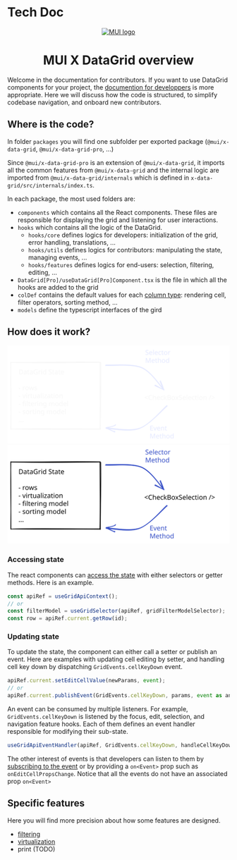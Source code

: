 # Tech Doc

<p align="center">
  <a href="https://mui.com/" rel="noopener" target="_blank"><img width="150" src="https://mui.com/static/logo.svg" alt="MUI logo"></a>
</p>

<h1 align="center">MUI X DataGrid overview</h1>

Welcome in the documentation for contributors. If you want to use DataGrid components for your project, the [documention for developpers](https://mui.com/x/react-data-grid/getting-started/) is more appropriate.
Here we will discuss how the code is structured, to simplify codebase navigation, and onboard new contributors.

## Where is the code?

In folder `packages` you will find one subfolder per exported package (`@mui/x-data-grid`, `@mui/x-data-grid-pro`, ...)

Since `@mui/x-data-grid-pro` is an extension of `@mui/x-data-grid`, it imports all the common features from `@mui/x-data-grid` and the internal logic are imported from `@mui/x-data-grid/internals` which is defined in `x-data-grid/src/internals/index.ts`.

In each package, the most used folders are:

- `components` which contains all the React components. These files are responsible for displaying the grid and listening for user interactions.
- `hooks` which contains all the logic of the DataGrid.
  - `hooks/core` defines logics for developers: initialization of the grid, error handling, translations, ...
  - `hooks/utils` defines logics for contributors: manipulating the state, managing events, ...
  - `hooks/features` defines logics for end-users: selection, filtering, editing, ...
- `DataGrid[Pro]/useDataGrid[Pro]Component.tsx` is the file in which all the hooks are added to the grid
- `colDef` contains the default values for each [column type](https://mui.com/x/react-data-grid/columns/#column-types): rendering cell, filter operators, sorting method, ...
- `models` define the typescript interfaces of the gird

## How does it work?

![Workflow Scheme](./img/overviewSchemDark.svg#gh-dark-mode-only)
![Workflow Scheme](./img/overviewSchemLight.svg#gh-light-mode-only)

### Accessing state

The react components can [access the state](https://mui.com/x/react-data-grid/state/#access-the-state) with either selectors or getter methods.
Here is an example.

```js
const apiRef = useGridApiContext();
// or
const filterModel = useGridSelector(apiRef, gridFilterModelSelector);
const row = apiRef.current.getRow(id);
```

### Updating state

To update the state, the component can either call a setter or publish an event. Here are examples with updating cell editing by setter, and handling cell key down by dispatching `GridEvents.cellKeyDown` event.

```js
apiRef.current.setEditCellValue(newParams, event);
// or
apiRef.current.publishEvent(GridEvents.cellKeyDown, params, event as any);
```

An event can be consumed by multiple listeners.
For example, `GridEvents.cellKeyDown` is listened by the focus, edit, selection, and navigation feature hooks.
Each of them defines an event handler responsible for modifying their sub-state.

```js
useGridApiEventHandler(apiRef, GridEvents.cellKeyDown, handleCellKeyDown);
```

The other interest of events is that developers can listen to them by [subscribing to the event](https://mui.com/x/react-data-grid/events/#subscribing-to-events) or by providing a `on<Event>` prop such as `onEditCellPropsChange`.
Notice that all the events do not have an associated prop `on<Event>`

## Specific features

Here you will find more precision about how some features are designed.

- [filtering](./filtering)
- [virtualization](./virtualization)
- print (TODO)
